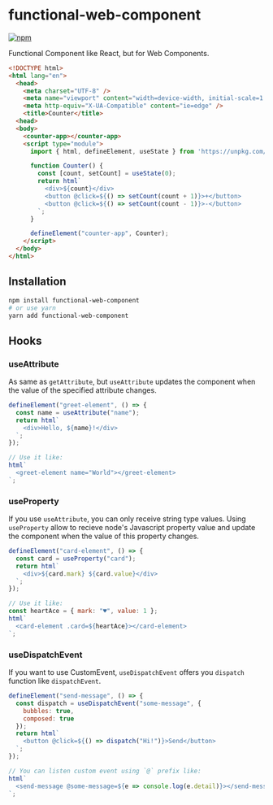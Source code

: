# functional-web-component

[![npm](https://img.shields.io/npm/v/functional-web-component.svg)](https://www.npmjs.com/package/functional-web-component)

Functional Component like React, but for Web Components.

```html
<!DOCTYPE html>
<html lang="en">
  <head>
    <meta charset="UTF-8" />
    <meta name="viewport" content="width=device-width, initial-scale=1.0" />
    <meta http-equiv="X-UA-Compatible" content="ie=edge" />
    <title>Counter</title>
  <head>
  <body>
    <counter-app></counter-app>
    <script type="module">
      import { html, defineElement, useState } from 'https://unpkg.com/functional-web-component?module';

      function Counter() {
        const [count, setCount] = useState(0);
        return html`
          <div>${count}</div>
          <button @click=${() => setCount(count + 1)}>+</button>
          <button @click=${() => setCount(count - 1)}>-</button>
        `;
      }

      defineElement("counter-app", Counter);
    </script>
  </body>
</html>
```

## Installation

```sh
npm install functional-web-component
# or use yarn
yarn add functional-web-component
```

## Hooks

### useAttribute

As same as `getAttribute`, but `useAttribute` updates the component when the value of the specified attribute changes.

```js
defineElement("greet-element", () => {
  const name = useAttribute("name");
  return html`
    <div>Hello, ${name}!</div>
  `;
});

// Use it like:
html`
  <greet-element name="World"></greet-element>
`;
```

### useProperty

If you use `useAttribute`, you can only receive string type values.
Using `useProperty` allow to recieve node's Javascript property value and update the component when the value of this property changes.

```js
defineElement("card-element", () => {
  const card = useProperty("card");
  return html`
    <div>${card.mark} ${card.value}</div>
  `;
});

// Use it like:
const heartAce = { mark: "♥", value: 1 };
html`
  <card-element .card=${heartAce}></card-element>
`;
```

### useDispatchEvent

If you want to use CustomEvent, `useDispatchEvent` offers you `dispatch` function like `dispatchEvent`.

```js
defineElement("send-message", () => {
  const dispatch = useDispatchEvent("some-message", {
    bubbles: true,
    composed: true
  });
  return html`
    <button @click=${() => dispatch("Hi!")}>Send</button>
  `;
});

// You can listen custom event using `@` prefix like:
html`
  <send-message @some-message=${e => console.log(e.detail)}></send-message>
`;
```
